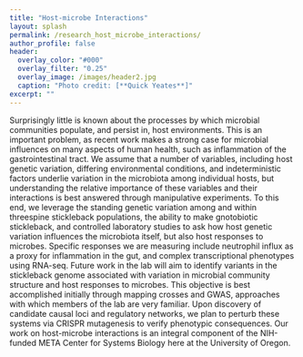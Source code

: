 ```yaml
---
title: "Host-microbe Interactions"
layout: splash
permalink: /research_host_microbe_interactions/
author_profile: false
header:
  overlay_color: "#000"
  overlay_filter: "0.25"
  overlay_image: /images/header2.jpg
  caption: "Photo credit: [**Quick Yeates**]"
excerpt: ""
---
```




Surprisingly little is known about the processes by which microbial communities populate, and persist in, host environments. This is an important problem, as recent work makes a strong case for microbial influences on many aspects of human health, such as inflammation of the gastrointestinal tract. We assume that a number of variables, including host genetic variation, differing environmental conditions, and indeterministic factors underlie variation in the microbiota among individual hosts, but understanding the relative importance of these variables and their interactions is best answered through manipulative experiments. To this end, we leverage the standing genetic variation among and within threespine stickleback populations, the ability to make gnotobiotic stickleback, and controlled laboratory studies to ask how host genetic variation influences the microbiota itself, but also host responses to microbes. Specific responses we are measuring include neutrophil influx as a proxy for inflammation in the gut, and complex transcriptional phenotypes using RNA-seq. Future work in the lab will aim to identify variants in the stickleback genome associated with variation in microbial community structure and host responses to microbes. This objective is best accomplished initially through mapping crosses and GWAS, approaches with which members of the lab are very familiar. Upon discovery of candidate causal loci and regulatory networks, we plan to perturb these systems via CRISPR mutagenesis to verify phenotypic consequences. Our work on host-microbe interactions is an integral component of the NIH-funded META Center for Systems Biology here at the University of Oregon.
